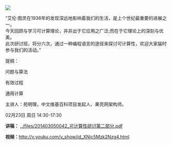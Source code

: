 ![](http://www.swarma.org/files/201402191146_Untitled-1.jpg)

“艾伦·图灵在1936年的发现深远地影响着我们的生活，是上个世纪最重要的进展之一。  
今天回顾与学习可计算理论，并非出于它应用之广泛;而在于它理论上的深刻与优美。  
此次研讨班，将分六次，通过一种编程语言的途径来探讨可计算性，欢迎大家届时参与我们的活动。”

提纲：

问题与算法

有效过程

通用计算

主讲人：苑明理，中文维基百科项目发起人、果壳网架构师。

02月23日 周日 14:30-17:30

**讲稿：** [../files/201403050042_可计算性研讨第二部分.pdf](http://www.swarma.org/swarma/download.php?id=667)

**视频：**<http://v.youku.com/v_show/id_XNjc5Mzk2Nzg4.html>

